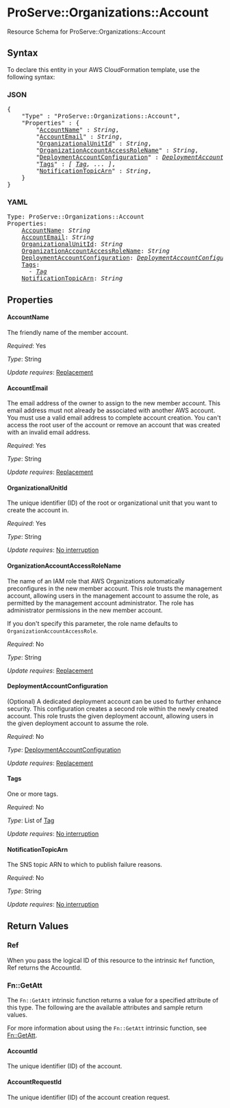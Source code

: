 # ProServe::Organizations::Account

Resource Schema for ProServe::Organizations::Account

## Syntax

To declare this entity in your AWS CloudFormation template, use the following syntax:

### JSON

<pre>
{
    "Type" : "ProServe::Organizations::Account",
    "Properties" : {
        "<a href="#accountname" title="AccountName">AccountName</a>" : <i>String</i>,
        "<a href="#accountemail" title="AccountEmail">AccountEmail</a>" : <i>String</i>,
        "<a href="#organizationalunitid" title="OrganizationalUnitId">OrganizationalUnitId</a>" : <i>String</i>,
        "<a href="#organizationaccountaccessrolename" title="OrganizationAccountAccessRoleName">OrganizationAccountAccessRoleName</a>" : <i>String</i>,
        "<a href="#deploymentaccountconfiguration" title="DeploymentAccountConfiguration">DeploymentAccountConfiguration</a>" : <i><a href="deploymentaccountconfiguration.md">DeploymentAccountConfiguration</a></i>,
        "<a href="#tags" title="Tags">Tags</a>" : <i>[ <a href="tag.md">Tag</a>, ... ]</i>,
        "<a href="#notificationtopicarn" title="NotificationTopicArn">NotificationTopicArn</a>" : <i>String</i>,
    }
}
</pre>

### YAML

<pre>
Type: ProServe::Organizations::Account
Properties:
    <a href="#accountname" title="AccountName">AccountName</a>: <i>String</i>
    <a href="#accountemail" title="AccountEmail">AccountEmail</a>: <i>String</i>
    <a href="#organizationalunitid" title="OrganizationalUnitId">OrganizationalUnitId</a>: <i>String</i>
    <a href="#organizationaccountaccessrolename" title="OrganizationAccountAccessRoleName">OrganizationAccountAccessRoleName</a>: <i>String</i>
    <a href="#deploymentaccountconfiguration" title="DeploymentAccountConfiguration">DeploymentAccountConfiguration</a>: <i><a href="deploymentaccountconfiguration.md">DeploymentAccountConfiguration</a></i>
    <a href="#tags" title="Tags">Tags</a>: <i>
      - <a href="tag.md">Tag</a></i>
    <a href="#notificationtopicarn" title="NotificationTopicArn">NotificationTopicArn</a>: <i>String</i>
</pre>

## Properties

#### AccountName

The friendly name of the member account.

_Required_: Yes

_Type_: String

_Update requires_: [Replacement](https://docs.aws.amazon.com/AWSCloudFormation/latest/UserGuide/using-cfn-updating-stacks-update-behaviors.html#update-replacement)

#### AccountEmail

The email address of the owner to assign to the new member account. This email address must not already be associated with another AWS account. You must use a valid email address to complete account creation. You can't access the root user of the account or remove an account that was created with an invalid email address.

_Required_: Yes

_Type_: String

_Update requires_: [Replacement](https://docs.aws.amazon.com/AWSCloudFormation/latest/UserGuide/using-cfn-updating-stacks-update-behaviors.html#update-replacement)

#### OrganizationalUnitId

The unique identifier (ID) of the root or organizational unit that you want to create the account in.

_Required_: Yes

_Type_: String

_Update requires_: [No interruption](https://docs.aws.amazon.com/AWSCloudFormation/latest/UserGuide/using-cfn-updating-stacks-update-behaviors.html#update-no-interrupt)

#### OrganizationAccountAccessRoleName

The name of an IAM role that AWS Organizations automatically preconfigures in the new member account. This role trusts the management account, allowing users in the management account to assume the role, as permitted by the management account administrator. The role has administrator permissions in the new member account.

If you don't specify this parameter, the role name defaults to `OrganizationAccountAccessRole`.

_Required_: No

_Type_: String

_Update requires_: [Replacement](https://docs.aws.amazon.com/AWSCloudFormation/latest/UserGuide/using-cfn-updating-stacks-update-behaviors.html#update-replacement)

#### DeploymentAccountConfiguration

(Optional) A dedicated deployment account can be used to further enhance security. This configuration creates a second role within the newly created account. This role trusts the given deployment account, allowing users in the given deployment account to assume the role.

_Required_: No

_Type_: <a href="deploymentaccountconfiguration.md">DeploymentAccountConfiguration</a>

_Update requires_: [Replacement](https://docs.aws.amazon.com/AWSCloudFormation/latest/UserGuide/using-cfn-updating-stacks-update-behaviors.html#update-replacement)

#### Tags

One or more tags.

_Required_: No

_Type_: List of <a href="tag.md">Tag</a>

_Update requires_: [No interruption](https://docs.aws.amazon.com/AWSCloudFormation/latest/UserGuide/using-cfn-updating-stacks-update-behaviors.html#update-no-interrupt)

#### NotificationTopicArn

The SNS topic ARN to which to publish failure reasons.

_Required_: No

_Type_: String

_Update requires_: [No interruption](https://docs.aws.amazon.com/AWSCloudFormation/latest/UserGuide/using-cfn-updating-stacks-update-behaviors.html#update-no-interrupt)

## Return Values

### Ref

When you pass the logical ID of this resource to the intrinsic `Ref` function, Ref returns the AccountId.

### Fn::GetAtt

The `Fn::GetAtt` intrinsic function returns a value for a specified attribute of this type. The following are the available attributes and sample return values.

For more information about using the `Fn::GetAtt` intrinsic function, see [Fn::GetAtt](https://docs.aws.amazon.com/AWSCloudFormation/latest/UserGuide/intrinsic-function-reference-getatt.html).

#### AccountId

The unique identifier (ID) of the account.

#### AccountRequestId

The unique identifier (ID) of the account creation request.

